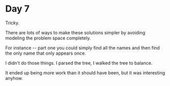 # Day 7

Tricky.

There are lots of ways to make these solutions simpler by avoiding modeling the problem space completely.

For instance -- part one you could simply find all the names and then find the only name that only appears once.

I didn't do those things. I parsed the tree, I walked the tree to balance.

It ended up being more work than it should have been, but it was interesting anyhow.